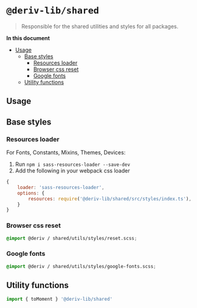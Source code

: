 # `@deriv-lib/shared`

> Responsible for the shared utilities and styles for all packages.

**In this document**

-   [Usage](#usage)
    -   [Base styles](#base-styles)
        -   [Resources loader](#resources-loader)
        -   [Browser css reset](#browser-css-reset)
        -   [Google fonts](#google-fonts)
    -   [ Utility functions](#utility-functions)

## Usage

## Base styles

### Resources loader

For Fonts, Constants, Mixins, Themes, Devices:

1. Run `npm i sass-resources-loader --save-dev`
2. Add the following in your webpack css loader

```js
{
    loader: 'sass-resources-loader',
    options: {
        resources: require('@deriv-lib/shared/src/styles/index.ts'),
    }
}
```

### Browser css reset

```scss
@import @deriv / shared/utils/styles/reset.scss;
```

### Google fonts

```scss
@import @deriv / shared/utils/styles/google-fonts.scss;
```

## Utility functions

```js
import { toMoment } '@deriv-lib/shared'
```
